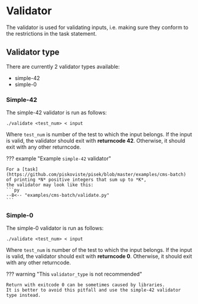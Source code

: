 # Validator
The validator is used for validating inputs, i.e. making sure they conform to the restrictions in the task statement.

## Validator type
There are currently 2 validator types available:

- simple-42
- simple-0

### Simple-42
The simple-42 validator is run as follows:
```
./validate <test_num> < input
```
Where `test_num` is number of the test to which the input belongs.
If the input is valid, the validator should exit with **returncode 42**.
Otherwise, it should exit with any other returncode.

??? example "Example `simple-42` validator"

	For a [task](https://github.com/piskoviste/pisek/blob/master/examples/cms-batch) of printing *N* positive integers that sum up to *K*,
	the validator may look like this:
    ```py
    --8<-- "examples/cms-batch/validate.py"
    ```

### Simple-0
The simple-0 validator is run as follows:
```
./validate <test_num> < input
```
Where `test_num` is number of the test to which the input belongs.
If the input is valid, the validator should exit with **returncode 0**.
Otherwise, it should exit with any other returncode.

??? warning "This `validator_type` is not recommended"

    Return with exitcode 0 can be sometimes caused by libraries.
    It is better to avoid this pitfall and use the simple-42 validator type instead.

